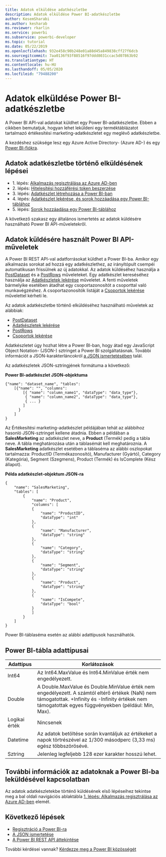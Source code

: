 ```yaml
---
title: Adatok elküldése adatkészletbe
description: Adatok elküldése Power BI-adatkészletbe
author: KesemSharabi
ms.author: kesharab
ms.reviewer: rkarlin
ms.service: powerbi
ms.subservice: powerbi-developer
ms.topic: tutorial
ms.date: 05/22/2019
ms.openlocfilehash: 932e458c90b248e01a88d45a849838cff27f6dcb
ms.sourcegitcommit: 7aa0136f93f88516f97ddd8031ccac5d07863b92
ms.translationtype: HT
ms.contentlocale: hu-HU
ms.lasthandoff: 05/05/2020
ms.locfileid: "79488200"
---
```

# <a name="push-data-into-a-power-bi-dataset"></a>Adatok elküldése Power BI-adatkészletbe

A Power BI API-val adatokat küldhet egy Power BI-adatkészletbe. Ebben a cikkben bemutatjuk, hogyan lehet leküldeni egy terméktáblázatot tartalmazó értékesítési marketing-adatkészletet egy meglévő adatkészletbe.

A kezdéshez szüksége lesz egy Azure Active Directory- (Azure AD-) és egy [Power BI-fiókra](../embedded/create-an-azure-active-directory-tenant.md).

## <a name="steps-to-push-data-into-a-dataset"></a>Adatok adatkészletbe történő elküldésének lépései

* 1\. lépés: [Alkalmazás regisztrálása az Azure AD-ben](../embedded/register-app.md)
* 2\. lépés: [Hitelesítési hozzáférési token beszerzése](walkthrough-push-data-get-token.md)
* 3\. lépés: [Adatkészlet létrehozása a Power BI-ban](walkthrough-push-data-create-dataset.md)
* 4\. lépés: [Adatkészlet lekérése, és sorok hozzáadása egy Power BI-táblához](walkthrough-push-data-get-datasets.md)
* 5\. lépés: [Sorok hozzáadása egy Power BI-táblához](walkthrough-push-data-add-rows.md)

A következő szakasz egy általános ismertetés az adatok küldésére használható Power BI API-műveletekről.

## <a name="power-bi-api-operations-to-push-data"></a>Adatok küldésére használt Power BI API-műveletek

A Power BI REST API-val adatforrásokat küldhet a Power BI-ba. Amikor egy alkalmazás sorokat ad hozzá egy adatkészlethez, az irányítópult csempéi automatikusan frissülnek az új adatokkal. Az adatok küldéséhez használja a [PostDataset](https://docs.microsoft.com/rest/api/power-bi/pushdatasets/datasets_postdataset) és a [PostRows](https://docs.microsoft.com/rest/api/power-bi/pushdatasets/datasets_postrows) műveleteket. Egy adatkészlet kereséséhez használja az [Adatkészletek lekérése](https://docs.microsoft.com/rest/api/power-bi/datasets/getdatasets) műveletet. A fenti műveletek bármelyike esetében átadhat egy csoportazonosítót a csoporttal való munkavégzéshez. A csoportazonosítók listáját a [Csoportok lekérése](https://docs.microsoft.com/rest/api/power-bi/groups/getgroups) művelettel kérheti le.

Az adatok adatkészletbe történő elküldéséhez használható műveletek az alábbiak:

* [PostDataset](https://docs.microsoft.com/rest/api/power-bi/pushdatasets/datasets_postdataset)
* [Adatkészletek lekérése](https://docs.microsoft.com/rest/api/power-bi/datasets/getdatasets)
* [PostRows](https://docs.microsoft.com/rest/api/power-bi/pushdatasets/datasets_postrows)
* [Csoportok lekérése](https://docs.microsoft.com/rest/api/power-bi/groups/getgroups)

Adatkészletet úgy hozhat létre a Power BI-ban, hogy átad egy JavaScript Object Notation- (JSON-) sztringet a Power BI szolgáltatásnak. További információt a JSON-karakterláncokról [a JSON ismertetésében](https://json.org/) talál.

Az adatkészletek JSON-sztringjének formátuma a következő:

**Power BI-adatkészlet JSON-objektuma**

    {"name": "dataset_name", "tables":
        [{"name": "", "columns":
            [{ "name": "column_name1", "dataType": "data_type"},
             { "name": "column_name2", "dataType": "data_type"},
             { ... }
            ]
          }
        ]
    }

Az Értékesítési marketing-adatkészlet példájában tehát az alábbihoz hasonló JSON-sztringet kellene átadnia. Ebben a példában a **SalesMarketing** az adatkészlet neve, a **Product** (Termék) pedig a tábla neve. A tábla meghatározása után a táblasémát kell meghatároznia. A **SalesMarketing** adatkészlet esetében a táblaséma az alábbi oszlopokat tartalmazza: ProductID (Termékazonosító), Manufacturer (Gyártó), Category (Kategória), Segment (Szegmens), Product (Termék) és IsComplete (Kész állapot).

**Példa adatkészlet-objektum JSON-ra**

    {
        "name": "SalesMarketing",
        "tables": [
            {
                "name": "Product",
                "columns": [
                {
                    "name": "ProductID",
                    "dataType": "int"
                },
                {
                    "name": "Manufacturer",
                    "dataType": "string"
                },
                {
                    "name": "Category",
                    "dataType": "string"
                },
                {
                    "name": "Segment",
                    "dataType": "string"
                },
                {
                    "name": "Product",
                    "dataType": "string"
                },
                {
                    "name": "IsCompete",
                    "dataType": "bool"
                }
                ]
            }
        ]
    }

Power BI-táblaséma esetén az alábbi adattípusok használhatók.

## <a name="power-bi-table-data-types"></a>Power BI-tábla adattípusai

| **Adattípus** | **Korlátozások** |
| --- | --- |
| Int64 |Az Int64.MaxValue és Int64.MinValue érték nem engedélyezett. |
| Double |A Double.MaxValue és Double.MinValue érték nem engedélyezett. A számtól eltérő értékek (NaN) nem támogatottak. +Infinity és -Infinity értékek nem támogatottak egyes függvényekben (például: Min, Max). |
| Logikai érték |Nincsenek |
| Datetime |Az adatok betöltése során kvantáljuk az értékeket a napok törtrészével az 1/300 másodperc (3,33 ms) egész többszörösévé. |
| Sztring |Jelenleg legfeljebb 128 ezer karakter hosszú lehet. |

## <a name="learn-more-about-pushing-data-into-power-bi"></a>További információk az adatoknak a Power BI-ba leküldésével kapcsolatban

Az adatok adatkészletekbe történő küldésének első lépéseihez tekintse meg a bal oldali navigációs ablaktábla [1. lépés: Alkalmazás regisztrálása az Azure AD-ben](../embedded/register-app.md) elemét.

## <a name="next-steps"></a>Következő lépések

* [Regisztráció a Power BI-ra](../embedded/create-an-azure-active-directory-tenant.md)  
* [A JSON ismertetése](https://json.org/)  
* [A Power BI REST API áttekintése](overview-of-power-bi-rest-api.md)  

További kérdései vannak? [Kérdezze meg a Power BI közösségét](https://community.powerbi.com/)